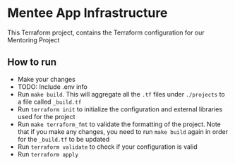 # Mentee App Infrastructure

This Terraform project, contains the Terraform configuration for our Mentoring Project

## How to run

- Make your changes
- TODO: Include .env info
- Run `make build`. This will aggregate all the `.tf` files
under `./projects` to a file called `_build.tf`
- Run `terraform init` to initialize the configuration and external libraries used for the project
- Run `make terraform_fmt` to validate the formatting of the project. Note that if you make any changes, you need to run `make build` again in order
for the `_build.tf` to be updated
- Run `terraform validate` to check if your configuration is valid
- Run `terraform apply`